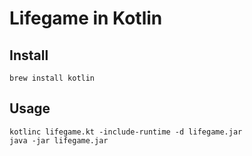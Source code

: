 # Lifegame in Kotlin

## Install

```
brew install kotlin
```

## Usage

```
kotlinc lifegame.kt -include-runtime -d lifegame.jar
java -jar lifegame.jar
```
